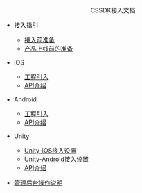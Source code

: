 <!-- _navbar.md -->

<center>CSSDK接入文档</center>

* 接入指引
  * [接入前准备](cssdk/other/preparation.md)
  * [产品上线前的准备](cssdk/other/release.md)

* iOS
  * [工程引入](cssdk/ios/ios_start.md)
  * [API介绍](cssdk/ios/ios_api.md)

* Android
  * [工程引入](cssdk/android/android_start.md)
  * [API介绍](cssdk/android/android_api.md)

* Unity
  * [Unity-iOS接入设置](cssdk/unity/unity_ios.md)
  * [Unity-Android接入设置](cssdk/unity/unity_android.md)
  * [API介绍](cssdk/unity/unity_api.md)
 
* [管理后台操作说明](cssdk/other/manager.md)